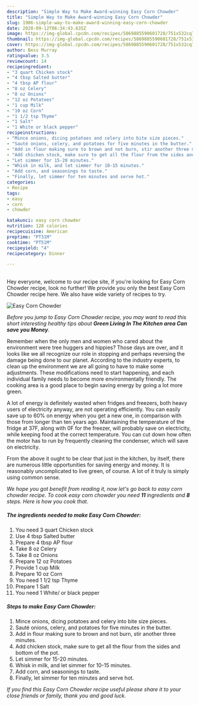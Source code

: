 ```yaml
---
description: "Simple Way to Make Award-winning Easy Corn Chowder"
title: "Simple Way to Make Award-winning Easy Corn Chowder"
slug: 1906-simple-way-to-make-award-winning-easy-corn-chowder
date: 2020-09-12T06:34:43.635Z
image: https://img-global.cpcdn.com/recipes/5869885590601728/751x532cq70/easy-corn-chowder-recipe-main-photo.jpg
thumbnail: https://img-global.cpcdn.com/recipes/5869885590601728/751x532cq70/easy-corn-chowder-recipe-main-photo.jpg
cover: https://img-global.cpcdn.com/recipes/5869885590601728/751x532cq70/easy-corn-chowder-recipe-main-photo.jpg
author: Bess Murray
ratingvalue: 3.5
reviewcount: 14
recipeingredient:
- "3 quart Chicken stock"
- "4 tbsp Salted butter"
- "4 tbsp AP flour"
- "8 oz Celery"
- "8 oz Onions"
- "12 oz Potatoes"
- "1 cup Milk"
- "10 oz Corn"
- "1 1/2 tsp Thyme"
- "1 Salt"
- "1 White or black pepper"
recipeinstructions:
- "Mince onions, dicing potatoes and celery into bite size pieces."
- "Sauté onions, celery, and potatoes for five minutes in the butter."
- "Add in flour making sure to brown and not burn, stir another three minutes."
- "Add chicken stock, make sure to get all the flour from the sides and bottom of the pot."
- "Let simmer for 15-20 minutes."
- "Whisk in milk, and let simmer for 10-15 minutes."
- "Add corn, and seasonings to taste."
- "Finally, let simmer for ten minutes and serve hot."
categories:
- Recipe
tags:
- easy
- corn
- chowder

katakunci: easy corn chowder 
nutrition: 128 calories
recipecuisine: American
preptime: "PT31M"
cooktime: "PT51M"
recipeyield: "4"
recipecategory: Dinner

---
```

<br>
Hey everyone, welcome to our recipe site, if you're looking for Easy Corn Chowder recipe, look no further! We provide you only the best Easy Corn Chowder recipe here. We also have wide variety of recipes to try.
<br>


![Easy Corn Chowder](https://img-global.cpcdn.com/recipes/5869885590601728/751x532cq70/easy-corn-chowder-recipe-main-photo.jpg)

<i>Before you jump to Easy Corn Chowder recipe, you may want to read this short interesting healthy tips about 
<strong>Green Living In The Kitchen area Can save you Money</strong>.</i>
</br>

Remember when the only men and women who cared about the environment were tree huggers and hippies? Those days are over, and it looks like we all recognize our role in stopping and perhaps reversing the damage being done to our planet. According to the industry experts, to clean up the environment we are all going to have to make some adjustments. These modifications need to start happening, and each individual family needs to become more environmentally friendly. The cooking area is a good place to begin saving energy by going a lot more green.

A lot of energy is definitely wasted when fridges and freezers, both heavy users of electricity anyway, are not operating efficiently. You can easily save up to 60% on energy when you get a new one, in comparison with those from longer than ten years ago. Maintaining the temperature of the fridge at 37F, along with 0F for the freezer, will probably save on electricity, while keeping food at the correct temperature. You can cut down how often the motor has to run by frequently cleaning the condenser, which will save on electricity.

From the above it ought to be clear that just in the kitchen, by itself, there are numerous little opportunities for saving energy and money. It is reasonably uncomplicated to live green, of course. A lot of it truly is simply using common sense.


<i>We hope you got benefit from reading it, now let's go back to easy corn chowder recipe. To cook easy corn chowder you need <strong>11</strong> ingredients and <strong>8</strong> steps. Here is how you cook that.
</i>

##### The ingredients needed to make Easy Corn Chowder:

1. You need 3 quart Chicken stock
1. Use 4 tbsp Salted butter
1. Prepare 4 tbsp AP flour
1. Take 8 oz Celery
1. Take 8 oz Onions
1. Prepare 12 oz Potatoes
1. Provide 1 cup Milk
1. Prepare 10 oz Corn
1. You need 1 1/2 tsp Thyme
1. Prepare 1 Salt
1. You need 1 White/ or black pepper


##### Steps to make Easy Corn Chowder:

1. Mince onions, dicing potatoes and celery into bite size pieces.
1. Sauté onions, celery, and potatoes for five minutes in the butter.
1. Add in flour making sure to brown and not burn, stir another three minutes.
1. Add chicken stock, make sure to get all the flour from the sides and bottom of the pot.
1. Let simmer for 15-20 minutes.
1. Whisk in milk, and let simmer for 10-15 minutes.
1. Add corn, and seasonings to taste.
1. Finally, let simmer for ten minutes and serve hot.


<i>If you find this Easy Corn Chowder recipe useful please share it to your close friends or family, thank you and good luck.</i>
